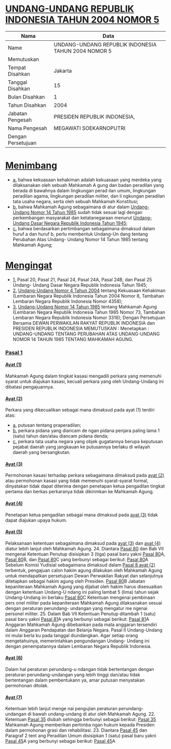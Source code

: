 # [UNDANG-UNDANG REPUBLIK INDONESIA TAHUN 2004 NOMOR 5](http://example.org/legal/document/uu/2004/5)

| Nama | Data |
| ------ | ----- |
|Name|UNDANG-UNDANG REPUBLIK INDONESIA TAHUN 2004 NOMOR 5|
|Memutuskan||
|Tempat Disahkan|Jakarta|
|Tanggal Disahkan|15|
|Bulan Disahkan|1|
|Tahun Disahkan|2004|
|Jabatan Pengesah|PRESIDEN REPUBLIK INDONESIA,|
|Nama Pengesah|MEGAWATI SOEKARNOPUTRI|
|Dengan Persetujuan||
# [Menimbang](http://example.org/legal/document/uu/2004/5/menimbang)

* [a.](http://example.org/legal/document/uu/2004/5/menimbang/point/a) bahwa kekuasaan kehakiman adalah kekuasaan yang merdeka yang dilaksanakan oleh sebuah Mahkamah A gung dan badan peradilan yang berada di bawahnya dalam lingkungan perad ilan umum, lingkungan peradilan agama, lingkungan peradilan militer, dan li ngkungan peradilan tata usaha negara, serta oleh sebuah Mahkamah Konstitusi;
* [b.](http://example.org/legal/document/uu/2004/5/menimbang/point/b) bahwa Mahkamah Agung sebagaimana di atur dalam [Undang-Undang Nomor 14 Tahun 1985](http://example.org/legal/document/uu/1985/14) sudah tidak sesuai lagi dengan perkembangan masyarakat dan ketatanegaraan menurut [Undang-Undang Dasar Negara Republik Indonesia Tahun 1945](http://example.org/legal/document/uu);
* [c.](http://example.org/legal/document/uu/2004/5/menimbang/point/c) bahwa berdasarkan pertimbangan sebagaimana dimaksud dalam huruf a dan huruf b, perlu membentuk Undang-Un dang tentang Perubahan Atas Undang- Undang Nomor 14 Tahun 1985 tentang Mahkamah Agung;
# [Mengingat](http://example.org/legal/document/uu/2004/5/mengingat)

* [1.](http://example.org/legal/document/uu/2004/5/mengingat/point/0001) Pasal 20, Pasal 21, Pasal 24, Pasal 24A, Pasal 24B, dan Pasal 25 Undang- Undang Dasar Negara Republik Indonesia Tahun 1945;
* [2.](http://example.org/legal/document/uu/2004/5/mengingat/point/0002) [Undang-Undang Nomor 4 Tahun 2004](http://example.org/legal/document/uu/2004/4) tentang Kekuasaan Kehakiman (Lembaran Negara Republik Indonesia Tahun 2004 Nomor 8, Tambahan Lembaran Negara Republik Indonesia Nomor 4358);
* [3.](http://example.org/legal/document/uu/2004/5/mengingat/point/0003) [Undang-Undang Nomor 14 Tahun 1985](http://example.org/legal/document/uu/1985/14) tentang Mahkamah Agung (Lembaran Negara Republik Indonesia Tahun 1985 Nomor 73, Tambahan Lembaran Negara Republik Indonesia Nomor 3316); Dengan Persetujuan Bersama DEWAN PERWAKILAN RAKYAT REPUBLIK INDONESIA dan PRESIDEN REPUBLIK INDONESIA MEMUTUSKAN : Menetapkan : UNDANG-UNDANG TENTANG PERUBAHAN ATAS UNDANG-UNDANG NOMOR 14 TAHUN 1985 TENTANG MAHKAMAH AGUNG.

### [Pasal 1](http://example.org/legal/document/uu/2004/5/pasal/0001)

#### [Ayat (1)](http://example.org/legal/document/uu/2004/5/pasal/0001/version/20040115/ayat/0001)
Mahkamah Agung dalam tingkat kasasi mengadili perkara yang memenuhi syarat untuk diajukan kasasi, kecuali perkara yang oleh Undang-Undang ini dibatasi pengajuannya.

#### [Ayat (2)](http://example.org/legal/document/uu/2004/5/pasal/0001/version/20040115/ayat/0002)
Perkara yang dikecualikan sebagai mana dimaksud pada ayat (1) terdiri atas:
* [a.](http://example.org/legal/document/uu/2004/5/pasal/0001/version/20040115/ayat/0002/point/a) putusan tentang praperadilan;
* [b.](http://example.org/legal/document/uu/2004/5/pasal/0001/version/20040115/ayat/0002/point/b) perkara pidana yang diancam de ngan pidana penjara paling lama 1 (satu) tahun dan/atau diancam pidana denda;
* [c.](http://example.org/legal/document/uu/2004/5/pasal/0001/version/20040115/ayat/0002/point/c) perkara tata usaha negara yang objek gugatannya berupa keputusan pejabat daerah yang jangkauan ke putusannya berlaku di wilayah daerah yang bersangkutan.

#### [Ayat (3)](http://example.org/legal/document/uu/2004/5/pasal/0001/version/20040115/ayat/0003)
Permohonan kasasi terhadap perkara sebagaimana dimaksud pada [ayat (2)](http://example.org/legal/document/uu/2004/5/pasal/0001/version/20040115/ayat/0002) atau permohonan kasasi yang tidak memenuhi syarat-syarat formal, dinyatakan tidak dapat diterima dengan penetapan ketua pengadilan tingkat pertama dan berkas perkaranya tidak dikirimkan ke Mahkamah Agung.

#### [Ayat (4)](http://example.org/legal/document/uu/2004/5/pasal/0001/version/20040115/ayat/0004)
Penetapan ketua pengadilan sebagai mana dimaksud pada [ayat (3)](http://example.org/legal/document/uu/2004/5/pasal/0001/version/20040115/ayat/0003) tidak dapat diajukan upaya hukum.

#### [Ayat (5)](http://example.org/legal/document/uu/2004/5/pasal/0001/version/20040115/ayat/0005)
Pelaksanaan ketentuan sebagaimana dimaksud pada [ayat (3)](http://example.org/legal/document/uu/2004/5/pasal/0001/version/20040115/ayat/0003) dan [ayat (4)](http://example.org/legal/document/uu/2004/5/pasal/0001/version/20040115/ayat/0004) diatur lebih lanjut oleh Mahkamah Agung. 24. Diantara [Pasal 80](http://example.org/legal/document/uu/2004/5/pasal/0080) dan Bab VII mengenai Ketentuan Penutup disisipkan 3 (tiga) pasal baru yakni [Pasal 80](http://example.org/legal/document/uu/2004/5/pasal/0080)A, [Pasal 80](http://example.org/legal/document/uu/2004/5/pasal/0080)B, dan [Pasal 80](http://example.org/legal/document/uu/2004/5/pasal/0080)C yang berbunyi sebagai berikut: [Pasal 80](http://example.org/legal/document/uu/2004/5/pasal/0080)A Sebelum Komisi Yudisial sebagaimana dimaksud dalam [Pasal 8 ayat (2)](http://example.org/legal/document/uu/2004/5/pasal/0001/version/20040115/ayat/0002) terbentuk, pengajuan calon hakim agung dilakukan oleh Mahkamah Agung untuk mendapatkan persetujuan Dewan Perwakilan Rakyat dan selanjutnya ditetapkan sebagai hakim agung oleh Presiden. [Pasal 80](http://example.org/legal/document/uu/2004/5/pasal/0080)B Jabatan kepaniteraan Mahkamah Agung yang dijabat oleh hakim harus disesuaikan dengan ketentuan Undang-U ndang ini paling lambat 5 (lima) tahun sejak Undang-Undang ini berlaku [Pasal 80](http://example.org/legal/document/uu/2004/5/pasal/0080)C Ketentuan mengenai pembinaan pers onel militer pada kepaniteraan Mahkamah Agung dilaksanakan sesuai dengan peraturan perundang- undangan yang mengatur me ngenai personel militer. 25. Dalam Bab VII Ketentuan Penutup ditambah 1 (satu) pasal baru yakni [Pasal 81](http://example.org/legal/document/uu/2004/5/pasal/0081)A yang berbunyi sebagai berikut: [Pasal 81](http://example.org/legal/document/uu/2004/5/pasal/0081)A Anggaran Mahkamah Agung dibebankan pada mata anggaran tersendiri dalam Anggaran Pendapatan dan Belanja Negara. Pasal II Undang-Undang ini mulai berla ku pada tanggal diundangkan. Agar setiap orang mengetahuinya, memerintahkan pengundangan Undang- Undang ini dengan penempatannya dalam Lembaran Negara Republik Indonesia.

#### [Ayat (6)](http://example.org/legal/document/uu/2004/5/pasal/0001/version/20040115/ayat/0006)
Dalam hal peraturan perundang-u ndangan tidak bertentangan dengan peraturan perundang-undangan yang lebih tinggi dan/atau tidak bertentangan dalam pembentukann ya, amar putusan menyatakan permohonan ditolak.

#### [Ayat (7)](http://example.org/legal/document/uu/2004/5/pasal/0001/version/20040115/ayat/0007)
Ketentuan lebih lanjut menge nai pengujian peraturan perundang- undangan di bawah undang-undang di atur oleh Mahkamah Agung. 22. Ketentuan [Pasal 35](http://example.org/legal/document/uu/2004/5/pasal/0035) diubah sehingga berbunyi sebagai berikut: [Pasal 35](http://example.org/legal/document/uu/2004/5/pasal/0035) Mahkamah Agung memberikan pertimba ngan hukum kepada Presiden dalam permohonan grasi dan rehabilitasi. 23. Diantara [Pasal 45](http://example.org/legal/document/uu/2004/5/pasal/0045) dan Paragraf 2 tent ang Peradilan Umum disisipkan 1 (satu) pasal baru yakni [Pasal 45](http://example.org/legal/document/uu/2004/5/pasal/0045)A yang berbunyi sebagai berikut: [Pasal 45](http://example.org/legal/document/uu/2004/5/pasal/0045)A
